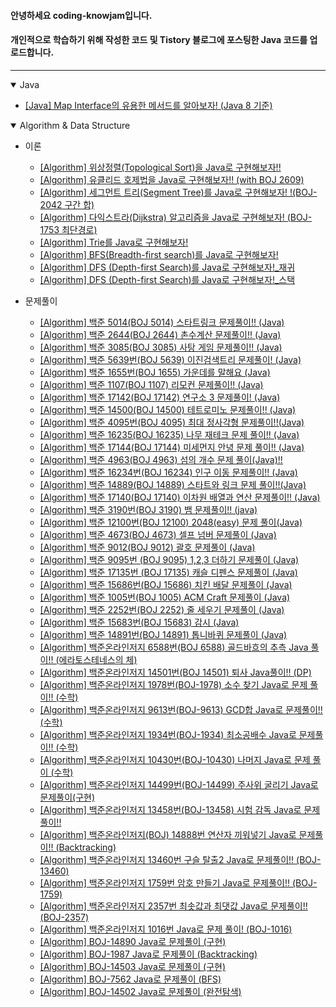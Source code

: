 #### 안녕하세요 coding-knowjam입니다.
#### 개인적으로 학습하기 위해 작성한 코드 및 Tistory 블로그에 포스팅한 Java 코드를 업로드합니다.

---

<details open>   
   <summary>Java</summary>

- [[Java] Map Interface의 유용한 메서드를 알아보자! (Java 8 기준)](https://github.com/codingknowjam/tistory_blog_code/tree/master/src/study/blog/codingknowjam/java/StudyhMapMethod.java)
</details>

<details open>   
   <summary>Algorithm & Data Structure</summary>

- 이론
  - [[Algorithm] 위상정렬(Topological Sort)을 Java로 구현해보자!!](https://github.com/codingknowjam/tistory_blog_code/tree/master/src/study/blog/codingknowjam/algorithm/theory/Study_topologicalSort.java)
  - [[Algorithm] 유클리드 호제법을 Java로 구현해보자!! (with BOJ 2609)](https://github.com/codingknowjam/tistory_blog_code/tree/master/src/study/blog/codingknowjam/algorithm/theory/BOJ_2609.java)
  - [[Algorithm] 세그먼트 트리(Segment Tree)를 Java로 구현해보자! !(BOJ-2042 구간 합)](https://github.com/codingknowjam/tistory_blog_code/tree/master/src/study/blog/codingknowjam/algorithm/theory/BOJ_2042.java)
  - [[Algorithm] 다익스트라(Dijkstra) 알고리즘을 Java로 구현해보자! (BOJ-1753 최단경로)](https://github.com/codingknowjam/tistory_blog_code/tree/master/src/study/blog/codingknowjam/algorithm/theory/Study_Dijkstra.java)
  - [[Algorithm] Trie를 Java로 구현해보자!](https://github.com/codingknowjam/tistory_blog_code/tree/master/src/study/blog/codingknowjam/algorithm/theory/Study_Trie.java)
  - [[Algorithm] BFS(Breadth-first search)를 Java로 구현해보자!](https://github.com/codingknowjam/tistory_blog_code/tree/master/src/study/blog/codingknowjam/algorithm/theory/StudyBFS.java)
  - [[Algorithm] DFS (Depth-first Search)를 Java로 구현해보자!_재귀](https://github.com/codingknowjam/tistory_blog_code/tree/master/src/study/blog/codingknowjam/algorithm/theory/Study_DFS_recursion.java)
  - [[Algorithm] DFS (Depth-first Search)를 Java로 구현해보자!_스택](https://github.com/codingknowjam/tistory_blog_code/tree/master/src/study/blog/codingknowjam/algorithm/theory/Study_DFS_stack.java) 
  

- 문제풀이
  
  - [[Algorithm] 백준 5014(BOJ 5014) 스타트링크 문제풀이!! (Java)](https://github.com/codingknowjam/tistory_blog_code/tree/master/src/study/blog/codingknowjam/algorithm/boj/BOJ_5014.java)
  - [[Algorithm] 백준 2644(BOJ 2644) 촌수계산 문제풀이!! (Java)](https://github.com/codingknowjam/tistory_blog_code/tree/master/src/study/blog/codingknowjam/algorithm/boj/BOJ_2644.java)
  - [[Algorithm] 백준 3085(BOJ 3085) 사탕 게임 문제풀이!! (Java)](https://github.com/codingknowjam/tistory_blog_code/tree/master/src/study/blog/codingknowjam/algorithm/boj/BOJ_3085.java)
  - [[Algorithm] 백준 5639번(BOJ 5639) 이진검색트리 문제풀이! (Java)](https://github.com/codingknowjam/tistory_blog_code/tree/master/src/study/blog/codingknowjam/algorithm/boj/BOJ_5639.java)
  - [[Algorithm] 백준 1655번(BOJ 1655) 가운데를 말해요 (Java)](https://github.com/codingknowjam/tistory_blog_code/tree/master/src/study/blog/codingknowjam/algorithm/boj/BOJ_1655.java)
  - [[Algorithm] 백준 1107(BOJ 1107) 리모컨 문제풀이!! (Java)](https://github.com/codingknowjam/tistory_blog_code/tree/master/src/study/blog/codingknowjam/algorithm/boj/BOJ_1107.java)
  - [[Algorithm] 백준 17142(BOJ 17142) 연구소 3 문제풀이! (Java)](https://github.com/codingknowjam/tistory_blog_code/tree/master/src/study/blog/codingknowjam/algorithm/boj/BOJ_17142.java)
  - [[Algorithm] 백준 14500(BOJ 14500) 테트로미노 문제풀이!! (Java)](https://github.com/codingknowjam/tistory_blog_code/tree/master/src/study/blog/codingknowjam/algorithm/boj/BOJ_14500.java)
  - [[Algorithm] 백준 4095번(BOJ 4095) 최대 정사각형 문제풀이!!(Java)](https://github.com/codingknowjam/tistory_blog_code/tree/master/src/study/blog/codingknowjam/algorithm/boj/BOJ_4095.java)
  - [[Algorithm] 백준 16235(BOJ 16235) 나무 재테크 문제 풀이!! (Java)](https://github.com/codingknowjam/tistory_blog_code/tree/master/src/study/blog/codingknowjam/algorithm/boj/BOJ_16235.java)
  - [[Algorithm] 백준 17144(BOJ 17144) 미세먼지 안녕 문제 풀이!! (Java)](https://github.com/codingknowjam/tistory_blog_code/tree/master/src/study/blog/codingknowjam/algorithm/boj/BOJ_17144.java)
  - [[Algorithm] 백준 4963(BOJ 4963) 섬의 개수 문제 풀이(Java)!!](https://github.com/codingknowjam/tistory_blog_code/tree/master/src/study/blog/codingknowjam/algorithm/boj/BOJ_4963.java)
  - [[Algorithm] 백준 16234번(BOJ 16234) 인구 이동 문제풀이!! (Java)](https://github.com/codingknowjam/tistory_blog_code/tree/master/src/study/blog/codingknowjam/algorithm/boj/BOJ_16234.java)
  - [[Algorithm] 백준 14889(BOJ 14889) 스타트와 링크 문제 풀이!!(Java)](https://github.com/codingknowjam/tistory_blog_code/tree/master/src/study/blog/codingknowjam/algorithm/boj/BOJ_14889.java)
  - [[Algorithm] 백준 17140(BOJ 17140) 이차원 배열과 연산 문제풀이!! (Java)](https://github.com/codingknowjam/tistory_blog_code/tree/master/src/study/blog/codingknowjam/algorithm/boj/BOJ_17140.java)
  - [[Algorithm] 백준 3190번(BOJ 3190) 뱀 문제풀이!! (java)](https://github.com/codingknowjam/tistory_blog_code/tree/master/src/study/blog/codingknowjam/algorithm/boj/BOJ_3190.java)
  - [[Algorithm] 백준 12100번(BOJ 12100) 2048(easy) 문제 풀이(Java)](https://github.com/codingknowjam/tistory_blog_code/tree/master/src/study/blog/codingknowjam/algorithm/boj/BOJ_12100.java)
  - [[Algorithm] 백준 4673(BOJ 4673) 셀프 넘버 문제풀이 (Java)](https://github.com/codingknowjam/tistory_blog_code/tree/master/src/study/blog/codingknowjam/algorithm/boj/BOJ_4673.java)
  - [[Algorithm] 백준 9012(BOJ 9012) 괄호 문제풀이 (Java)](https://github.com/codingknowjam/tistory_blog_code/tree/master/src/study/blog/codingknowjam/algorithm/boj/BOJ_9012.java)
  - [[Algorithm] 백준 9095번 (BOJ 9095) 1,2,3 더하기 문제풀이 (Java)](https://github.com/codingknowjam/tistory_blog_code/tree/master/src/study/blog/codingknowjam/algorithm/boj/BOJ_9095.java)
  - [[Algorithm] 백준 17135번 (BOJ 17135) 캐슬 디펜스 문제풀이 (Java)](https://github.com/codingknowjam/tistory_blog_code/tree/master/src/study/blog/codingknowjam/algorithm/boj/BOJ_17135.java) 
  - [[Algorithm] 백준 15686번(BOJ 15686) 치킨 배달 문제풀이 (Java)](https://github.com/codingknowjam/tistory_blog_code/tree/master/src/study/blog/codingknowjam/algorithm/boj/BOJ_15686.java)
  - [[Algorithm] 백준 1005번(BOJ 1005) ACM Craft 문제풀이 (Java)](https://github.com/codingknowjam/tistory_blog_code/tree/master/src/study/blog/codingknowjam/algorithm/boj/BOJ_1005.java)
  - [[Algorithm] 백준 2252번(BOJ 2252) 줄 세우기 문제풀이 (Java)](https://github.com/codingknowjam/tistory_blog_code/tree/master/src/study/blog/codingknowjam/algorithm/boj/BOJ_2252.java)
  - [[Algorithm] 백준 15683번(BOJ 15683) 감시 (Java)](https://github.com/codingknowjam/tistory_blog_code/tree/master/src/study/blog/codingknowjam/algorithm/boj/BOJ_15683.java)
  - [[Algorithm] 백준 14891번(BOJ 14891) 톱니바퀴 문제풀이 (Java)](https://github.com/codingknowjam/tistory_blog_code/tree/master/src/study/blog/codingknowjam/algorithm/boj/BOJ_14891.java)
  - [[Algorithm] 백준온라인저지 6588번(BOJ 6588) 골드바흐의 추측 Java 풀이!! (에라토스테네스의 체)](https://github.com/codingknowjam/tistory_blog_code/tree/master/src/study/blog/codingknowjam/algorithm/boj/BOJ_6588.java)
  - [[Algorithm] 백준온라인저지 14501번(BOJ 14501) 퇴사 Java풀이!! (DP)](https://github.com/codingknowjam/tistory_blog_code/tree/master/src/study/blog/codingknowjam/algorithm/boj/BOJ_14501.java)
  - [[Algorithm] 백준온라인저지 1978번(BOJ-1978) 소수 찾기 Java로 문제 풀이!! (수학)](https://github.com/codingknowjam/tistory_blog_code/tree/master/src/study/blog/codingknowjam/algorithm/boj/BOJ_1978.java)
  - [[Algorithm] 백준온라인저지 9613번(BOJ-9613) GCD합 Java로 문제풀이!! (수학)](https://github.com/codingknowjam/tistory_blog_code/tree/master/src/study/blog/codingknowjam/algorithm/boj/BOJ_9613.java)
  - [[Algorithm] 백준온라인저지 1934번(BOJ-1934) 최소공배수 Java로 문제풀이!! (수학)](https://github.com/codingknowjam/tistory_blog_code/tree/master/src/study/blog/codingknowjam/algorithm/boj/BOJ_1934.java)
  - [[Algorithm] 백준온라인저지 10430번(BOJ-10430) 나머지 Java로 문제 풀이 (수학)](https://github.com/codingknowjam/tistory_blog_code/tree/master/src/study/blog/codingknowjam/algorithm/boj/BOJ_10430.java)
  - [[Algorithm] 백준온라인저지 14499번(BOJ-14499) 주사위 굴리기 Java로 문제풀이(구현)](https://github.com/codingknowjam/tistory_blog_code/tree/master/src/study/blog/codingknowjam/algorithm/boj/BOJ_14499.java)
  - [[Algorithm] 백준온라인저지 13458번(BOJ-13458) 시험 감독 Java로 문제풀이!!](https://github.com/codingknowjam/tistory_blog_code/tree/master/src/study/blog/codingknowjam/algorithm/boj/BOJ_13458.java)
  - [[Algorithm] 백준온라인저지(BOJ) 14888번 연산자 끼워넣기 Java로 문제풀이!! (Backtracking)](https://github.com/codingknowjam/tistory_blog_code/tree/master/src/study/blog/codingknowjam/algorithm/boj/BOJ_14888.java)
  - [[Algorithm] 백준온라인저지 13460번 구슬 탈출2 Java로 문제풀이!! (BOJ-13460)](https://github.com/codingknowjam/tistory_blog_code/tree/master/src/study/blog/codingknowjam/algorithm/boj/BOJ_13460.java)
  - [[Algorithm] 백준온라인저지 1759번 암호 만들기 Java로 문제풀이!! (BOJ-1759)](https://github.com/codingknowjam/tistory_blog_code/tree/master/src/study/blog/codingknowjam/algorithm/boj/BOJ_1759.java)
  - [[Algorithm] 백준온라인저지 2357번 최솟값과 최댓값 Java로 문제풀이!! (BOJ-2357)](https://github.com/codingknowjam/tistory_blog_code/tree/master/src/study/blog/codingknowjam/algorithm/boj/BOJ_2357.java)
  - [[Algorithm] 백준온라인저지 1016번 Java로 문제 풀이! (BOJ-1016)](https://github.com/codingknowjam/tistory_blog_code/tree/master/src/study/blog/codingknowjam/algorithm/boj/BOJ_1016.java)
  - [[Algorithm] BOJ-14890 Java로 문제풀이 (구현)](https://github.com/codingknowjam/tistory_blog_code/tree/master/src/study/blog/codingknowjam/algorithm/boj/BOJ_14890.java)
  - [[Algorithm] BOJ-1987 Java로 문제풀이 (Backtracking)](https://github.com/codingknowjam/tistory_blog_code/tree/master/src/study/blog/codingknowjam/algorithm/boj/BOJ_1987.java)
  - [[Algorithm] BOJ-14503 Java로 문제풀이 (구현)](https://github.com/codingknowjam/tistory_blog_code/tree/master/src/study/blog/codingknowjam/algorithm/boj/BOJ_14503.java)
  - [[Algorithm] BOJ-7562 Java로 문제풀이 (BFS)](https://github.com/codingknowjam/tistory_blog_code/tree/master/src/study/blog/codingknowjam/algorithm/boj/BOJ_7562.java)
  - [[Algorithm] BOJ-14502 Java로 문제풀이 (완전탐색)](https://github.com/codingknowjam/tistory_blog_code/tree/master/src/study/blog/codingknowjam/algorithm/boj/BOJ_14502.java)
</details>



